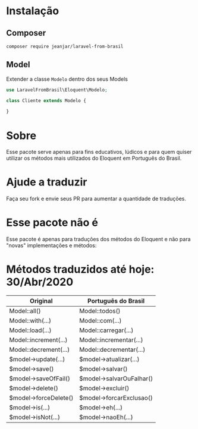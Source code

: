 # Instalação

## Composer
`composer require jeanjar/laravel-from-brasil`
## Model
Extender a classe `Modelo` dentro dos seus Models


```php
use LaravelFromBrasil\Eloquent\Modelo;

class Cliente extends Modelo {
    
} 
```

# Sobre

Esse pacote serve apenas para fins educativos, lúdicos e para quem quiser utilizar os métodos mais utilizados do Eloquent em Português do Brasil.

# Ajude a traduzir

Faça seu fork e envie seus PR para aumentar a quantidade de traduções.

# Esse pacote não é

Esse pacote é apenas para traduções dos métodos do Eloquent e não para "novas" implementações e métodos:


# Métodos traduzidos até hoje: 30/Abr/2020

| Original | Português do Brasil | 
| -------- | ------------------- |
| Model::all() | Model::todos() |
| Model::with(...) | Model::com(...) |
| Model::load(...) | Model::carregar(...) |
| Model::increment(...) | Model::incrementar(...) |
| Model::decrement(...) | Model::decrementar(...) |
| $model->update(...) | $model->atualizar(...) |
| $model->save() | $model->salvar() | 
| $model->saveOfFail() | $model->salvarOuFalhar() |
| $model->delete() | $model->excluir() | 
| $model->forceDelete() | $model->forcarExclusao() |
| $model->is(...) | $model->eh(...) |
| $model->isNot(...) | $model->naoEh(...) | 
